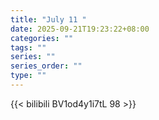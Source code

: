 ```yaml
---
title: "July 11 "
date: 2025-09-21T19:23:22+08:00
categories: ""
tags: ""
series: ""
series_order: ""
type: ""
---
```



{{< bilibili BV1od4y1i7tL 98 >}}

